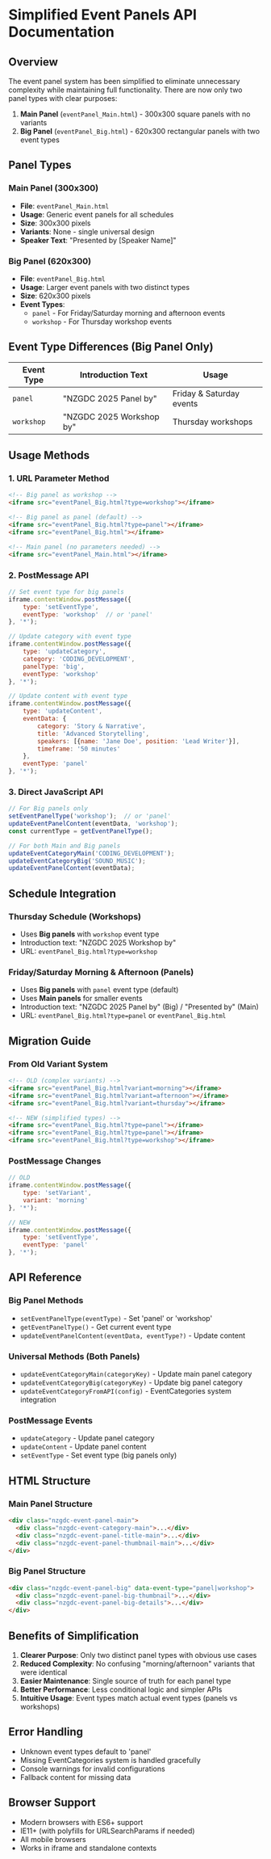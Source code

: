 # Simplified Event Panels API Documentation

## Overview

The event panel system has been simplified to eliminate unnecessary complexity while maintaining full functionality. There are now only two panel types with clear purposes:

1. **Main Panel** (`eventPanel_Main.html`) - 300x300 square panels with no variants
2. **Big Panel** (`eventPanel_Big.html`) - 620x300 rectangular panels with two event types

## Panel Types

### Main Panel (300x300)
- **File**: `eventPanel_Main.html`
- **Usage**: Generic event panels for all schedules
- **Size**: 300x300 pixels
- **Variants**: None - single universal design
- **Speaker Text**: "Presented by [Speaker Name]"

### Big Panel (620x300)
- **File**: `eventPanel_Big.html`  
- **Usage**: Larger event panels with two distinct types
- **Size**: 620x300 pixels
- **Event Types**:
  - `panel` - For Friday/Saturday morning and afternoon events
  - `workshop` - For Thursday workshop events

## Event Type Differences (Big Panel Only)

| Event Type | Introduction Text | Usage |
|------------|-------------------|-------|
| `panel` | "NZGDC 2025 Panel by" | Friday & Saturday events |
| `workshop` | "NZGDC 2025 Workshop by" | Thursday workshops |

## Usage Methods

### 1. URL Parameter Method
```html
<!-- Big panel as workshop -->
<iframe src="eventPanel_Big.html?type=workshop"></iframe>

<!-- Big panel as panel (default) -->
<iframe src="eventPanel_Big.html?type=panel"></iframe>
<iframe src="eventPanel_Big.html"></iframe>

<!-- Main panel (no parameters needed) -->
<iframe src="eventPanel_Main.html"></iframe>
```

### 2. PostMessage API
```javascript
// Set event type for big panels
iframe.contentWindow.postMessage({
    type: 'setEventType',
    eventType: 'workshop'  // or 'panel'
}, '*');

// Update category with event type
iframe.contentWindow.postMessage({
    type: 'updateCategory',
    category: 'CODING_DEVELOPMENT',
    panelType: 'big',
    eventType: 'workshop'
}, '*');

// Update content with event type
iframe.contentWindow.postMessage({
    type: 'updateContent',
    eventData: {
        category: 'Story & Narrative',
        title: 'Advanced Storytelling',
        speakers: [{name: 'Jane Doe', position: 'Lead Writer'}],
        timeframe: '50 minutes'
    },
    eventType: 'panel'
}, '*');
```

### 3. Direct JavaScript API
```javascript
// For Big panels only
setEventPanelType('workshop');  // or 'panel'
updateEventPanelContent(eventData, 'workshop');
const currentType = getEventPanelType();

// For both Main and Big panels
updateEventCategoryMain('CODING_DEVELOPMENT');
updateEventCategoryBig('SOUND_MUSIC');
updateEventPanelContent(eventData);
```

## Schedule Integration

### Thursday Schedule (Workshops)
- Uses **Big panels** with `workshop` event type
- Introduction text: "NZGDC 2025 Workshop by"
- URL: `eventPanel_Big.html?type=workshop`

### Friday/Saturday Morning & Afternoon (Panels)
- Uses **Big panels** with `panel` event type (default)
- Uses **Main panels** for smaller events
- Introduction text: "NZGDC 2025 Panel by" (Big) / "Presented by" (Main)
- URL: `eventPanel_Big.html?type=panel` or `eventPanel_Big.html`

## Migration Guide

### From Old Variant System
```html
<!-- OLD (complex variants) -->
<iframe src="eventPanel_Big.html?variant=morning"></iframe>
<iframe src="eventPanel_Big.html?variant=afternoon"></iframe>
<iframe src="eventPanel_Big.html?variant=thursday"></iframe>

<!-- NEW (simplified types) -->
<iframe src="eventPanel_Big.html?type=panel"></iframe>
<iframe src="eventPanel_Big.html?type=panel"></iframe>
<iframe src="eventPanel_Big.html?type=workshop"></iframe>
```

### PostMessage Changes
```javascript
// OLD
iframe.contentWindow.postMessage({
    type: 'setVariant',
    variant: 'morning'
}, '*');

// NEW
iframe.contentWindow.postMessage({
    type: 'setEventType',
    eventType: 'panel'
}, '*');
```

## API Reference

### Big Panel Methods
- `setEventPanelType(eventType)` - Set 'panel' or 'workshop'
- `getEventPanelType()` - Get current event type
- `updateEventPanelContent(eventData, eventType?)` - Update content

### Universal Methods (Both Panels)
- `updateEventCategoryMain(categoryKey)` - Update main panel category
- `updateEventCategoryBig(categoryKey)` - Update big panel category
- `updateEventCategoryFromAPI(config)` - EventCategories system integration

### PostMessage Events
- `updateCategory` - Update panel category
- `updateContent` - Update panel content
- `setEventType` - Set event type (big panels only)

## HTML Structure

### Main Panel Structure
```html
<div class="nzgdc-event-panel-main">
  <div class="nzgdc-event-category-main">...</div>
  <div class="nzgdc-event-panel-title-main">...</div>
  <div class="nzgdc-event-panel-thumbnail-main">...</div>
</div>
```

### Big Panel Structure
```html
<div class="nzgdc-event-panel-big" data-event-type="panel|workshop">
  <div class="nzgdc-event-panel-big-thumbnail">...</div>
  <div class="nzgdc-event-panel-big-details">...</div>
</div>
```

## Benefits of Simplification

1. **Clearer Purpose**: Only two distinct panel types with obvious use cases
2. **Reduced Complexity**: No confusing "morning/afternoon" variants that were identical
3. **Easier Maintenance**: Single source of truth for each panel type
4. **Better Performance**: Less conditional logic and simpler APIs
5. **Intuitive Usage**: Event types match actual event types (panels vs workshops)

## Error Handling

- Unknown event types default to 'panel'
- Missing EventCategories system is handled gracefully
- Console warnings for invalid configurations
- Fallback content for missing data

## Browser Support

- Modern browsers with ES6+ support
- IE11+ (with polyfills for URLSearchParams if needed)
- All mobile browsers
- Works in iframe and standalone contexts
